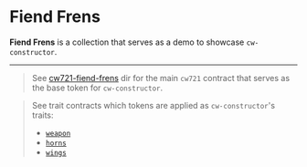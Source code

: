 # Fiend Frens

**Fiend Frens** is a collection that serves as a demo to showcase `cw-constructor`.

---

> See [cw721-fiend-frens](./cw721-fiend-frens) dir for the main `cw721` contract that serves as the base token for `cw-constructor`.

> See trait contracts which tokens are applied as `cw-constructor`'s traits:
>
> - [`weapon`](./cw721-fiend-frens-weapon)
> - [`horns`](./cw721-fiend-frens-horns)
> - [`wings`](./cw721-fiend-frens-wings/README.md)
